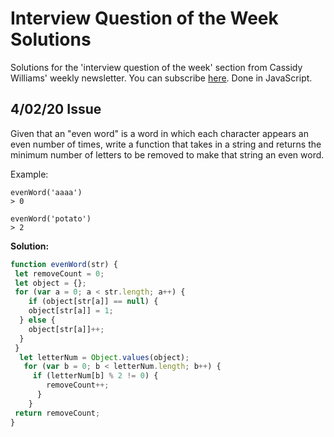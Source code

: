 # Interview Question of the Week Solutions
Solutions for the 'interview question of the week' section from Cassidy Williams' weekly newsletter. You can subscribe [here](https://cassidoo.co/newsletter/). Done in JavaScript. 
## 4/02/20 Issue
Given that an "even word" is a word in which each character appears an even number of times, write a function that takes in a string and returns the minimum number of letters to be removed to make that string an even word.

Example:
```
evenWord('aaaa')
> 0

evenWord('potato')
> 2
```

**Solution:**
```js
function evenWord(str) {
 let removeCount = 0;
 let object = {};
 for (var a = 0; a < str.length; a++) {
	if (object[str[a]] == null) {
  	object[str[a]] = 1;
  } else {
  	object[str[a]]++;
  }
 }
  let letterNum = Object.values(object);
   for (var b = 0; b < letterNum.length; b++) {
     if (letterNum[b] % 2 != 0) {
        removeCount++;
      }
    }
 return removeCount;
}
```

